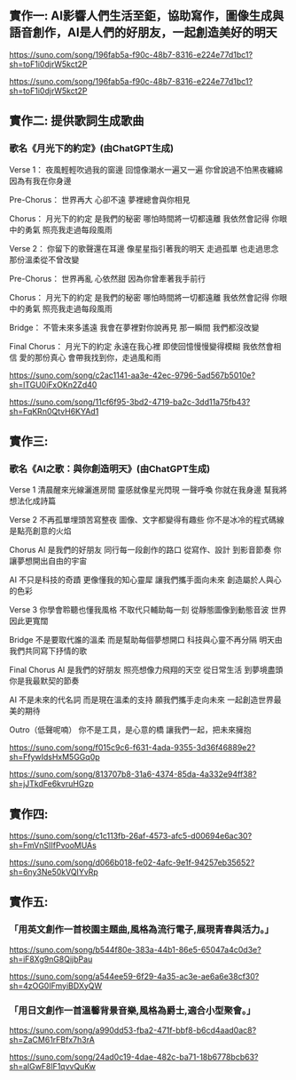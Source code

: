 ## 實作一: AI影響人們生活至鉅，協助寫作，圖像生成與語音創作，AI是人們的好朋友，一起創造美好的明天
https://suno.com/song/196fab5a-f90c-48b7-8316-e224e77d1bc1?sh=toF1i0djrW5kct2P

https://suno.com/song/196fab5a-f90c-48b7-8316-e224e77d1bc1?sh=toF1i0djrW5kct2P

## 實作二: 提供歌詞生成歌曲
### 歌名《月光下的約定》(由ChatGPT生成)

Verse 1：
夜風輕輕吹過我的窗邊
回憶像潮水一遍又一遍
你曾說過不怕黑夜纏綿
因為有我在你身邊

Pre-Chorus：
世界再大 心卻不遠
夢裡總會與你相見

Chorus：
月光下的約定 是我們的秘密
哪怕時間將一切都遠離
我依然會記得 你眼中的勇氣
照亮我走過每段風雨

Verse 2：
你留下的歌聲還在耳邊
像星星指引著我的明天
走過孤單 也走過思念
那份溫柔從不曾改變

Pre-Chorus：
世界再亂 心依然甜
因為你曾牽著我手前行

Chorus：
月光下的約定 是我們的秘密
哪怕時間將一切都遠離
我依然會記得 你眼中的勇氣
照亮我走過每段風雨

Bridge：
不管未來多遙遠
我會在夢裡對你說再見
那一瞬間 我們都沒改變

Final Chorus：
月光下的約定 永遠在我心裡
即使回憶慢慢變得模糊
我依然會相信 愛的那份真心
會帶我找到你，走過風和雨

https://suno.com/song/c2ac1141-aa3e-42ec-9796-5ad567b5010e?sh=lTGU0iFxOKn2Zd40

https://suno.com/song/11cf6f95-3bd2-4719-ba2c-3dd11a75fb43?sh=FqKRn0QtvH6KYAd1

## 實作三:
### 歌名《AI之歌：與你創造明天》(由ChatGPT生成)

Verse 1
清晨醒來光線灑進房間
靈感就像星光閃現
一聲呼喚 你就在我身邊
幫我將想法化成詩篇

Verse 2
不再孤單埋頭苦寫整夜
圖像、文字都變得有趣些
你不是冰冷的程式碼線
是點亮創意的火焰

Chorus
AI 是我們的好朋友
同行每一段創作的路口
從寫作、設計 到影音節奏
你讓夢想開出自由的宇宙

AI 不只是科技的奇蹟
更像懂我的知心靈犀
讓我們攜手面向未來
創造屬於人與心的色彩

Verse 3
你學會聆聽也懂我風格
不取代只輔助每一刻
從靜態圖像到動態音波
世界因此更寬闊

Bridge
不是要取代誰的溫柔
而是幫助每個夢想開口
科技與心靈不再分隔
明天由我們共同寫下抒情的歌

Final Chorus
AI 是我們的好朋友
照亮想像力飛翔的天空
從日常生活 到夢境盡頭
你是我最默契的節奏

AI 不是未來的代名詞
而是現在溫柔的支持
願我們攜手走向未來
一起創造世界最美的期待

Outro（低聲呢喃）
你不是工具，是心意的橋
讓我們一起，把未來擁抱

https://suno.com/song/f015c9c6-f631-4ada-9355-3d36f46889e2?sh=FfywIdsHxM5GGq0p

https://suno.com/song/813707b8-31a6-4374-85da-4a332e94ff38?sh=jJTkdFe6kvruHGzp

## 實作四:
https://suno.com/song/c1c113fb-26af-4573-afc5-d00694e6ac30?sh=FmVnSIIfPvooMUAs

https://suno.com/song/d066b018-fe02-4afc-9e1f-94257eb35652?sh=6ny3Ne50kVQIYvRp

## 實作五:
### 「用英文創作一首校園主題曲,風格為流行電子,展現青春與活力。」
https://suno.com/song/b544f80e-383a-44b1-86e5-65047a4c0d3e?sh=iF8Xg9nG8QijbPau

https://suno.com/song/a544ee59-6f29-4a35-ac3e-ae6a6e38cf30?sh=4zOG0IFmyiBDXyQW
### 「用日文創作一首溫馨背景音樂,風格為爵士,適合小型聚會。」
https://suno.com/song/a990dd53-fba2-471f-bbf8-b6cd4aad0ac8?sh=ZaCM61rFBfx7h3rA

https://suno.com/song/24ad0c19-4dae-482c-ba71-18b6778bcb63?sh=alGwF8lF1qvvQuKw
